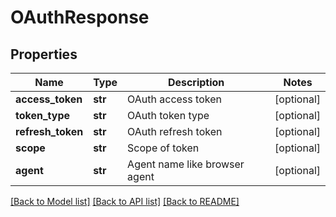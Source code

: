 # OAuthResponse

## Properties
Name | Type | Description | Notes
------------ | ------------- | ------------- | -------------
**access_token** | **str** | OAuth access token | [optional] 
**token_type** | **str** | OAuth token type | [optional] 
**refresh_token** | **str** | OAuth refresh token | [optional] 
**scope** | **str** | Scope of token | [optional] 
**agent** | **str** | Agent name like browser agent | [optional] 

[[Back to Model list]](../README.md#documentation-for-models) [[Back to API list]](../README.md#documentation-for-api-endpoints) [[Back to README]](../README.md)


